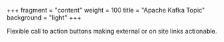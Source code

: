 +++
fragment = "content"
weight = 100
title = "Apache Kafka Topic"
background = "light"
+++

Flexible call to action buttons making external or on site links actionable.